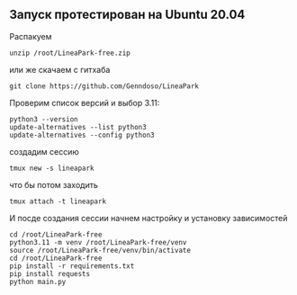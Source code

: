 ## Запуск протестирован на Ubuntu 20.04

Распакуем
```
unzip /root/LineaPark-free.zip
```
или же скачаем с гитхаба
```
git clone https://github.com/Genndoso/LineaPark
```
Проверим список версий  и выбор 3.11:
```
python3 --version
update-alternatives --list python3
update-alternatives --config python3
```
создадим сессию
```
tmux new -s lineapark
```
что бы потом заходить
```
tmux attach -t lineapark
```
И посде создания сессии начнем настройку и установку зависимостей
```
cd /root/LineaPark-free
python3.11 -m venv /root/LineaPark-free/venv
source /root/LineaPark-free/venv/bin/activate
cd /root/LineaPark-free
pip install -r requirements.txt
pip install requests
python main.py
```
